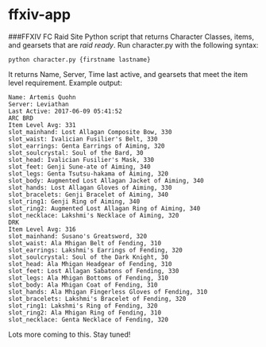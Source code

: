 # ffxiv-app
###FFXIV FC Raid Site
Python script that returns Character Classes, items, and gearsets that are *raid ready*. Run character.py with the following syntax:

`python character.py {firstname lastname}`

It returns Name, Server, Time last active, and gearsets that meet the item level requirement.
Example output:
```
Name: Artemis Quohn
Server: Leviathan
Last Active: 2017-06-09 05:41:52
ARC BRD
Item Level Avg: 331
slot_mainhand: Lost Allagan Composite Bow, 330
slot_waist: Ivalician Fusilier's Belt, 330
slot_earrings: Genta Earrings of Aiming, 320
slot_soulcrystal: Soul of the Bard, 30
slot_head: Ivalician Fusilier's Mask, 330
slot_feet: Genji Sune-ate of Aiming, 340
slot_legs: Genta Tsutsu-hakama of Aiming, 320
slot_body: Augmented Lost Allagan Jacket of Aiming, 340
slot_hands: Lost Allagan Gloves of Aiming, 330
slot_bracelets: Genji Bracelet of Aiming, 340
slot_ring1: Genji Ring of Aiming, 340
slot_ring2: Augmented Lost Allagan Ring of Aiming, 340
slot_necklace: Lakshmi's Necklace of Aiming, 320
DRK
Item Level Avg: 316
slot_mainhand: Susano's Greatsword, 320
slot_waist: Ala Mhigan Belt of Fending, 310
slot_earrings: Lakshmi's Earrings of Fending, 320
slot_soulcrystal: Soul of the Dark Knight, 30
slot_head: Ala Mhigan Headgear of Fending, 310
slot_feet: Lost Allagan Sabatons of Fending, 330
slot_legs: Ala Mhigan Bottoms of Fending, 310
slot_body: Ala Mhigan Coat of Fending, 310
slot_hands: Ala Mhigan Fingerless Gloves of Fending, 310
slot_bracelets: Lakshmi's Bracelet of Fending, 320
slot_ring1: Lakshmi's Ring of Fending, 320
slot_ring2: Ala Mhigan Ring of Fending, 310
slot_necklace: Genta Necklace of Fending, 320
```

Lots more coming to this. Stay tuned!
